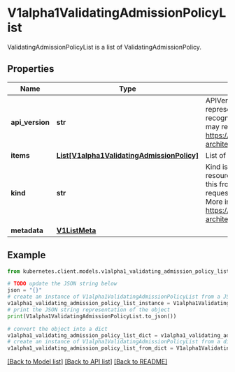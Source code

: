 # V1alpha1ValidatingAdmissionPolicyList

ValidatingAdmissionPolicyList is a list of ValidatingAdmissionPolicy.

## Properties

Name | Type | Description | Notes
------------ | ------------- | ------------- | -------------
**api_version** | **str** | APIVersion defines the versioned schema of this representation of an object. Servers should convert recognized schemas to the latest internal value, and may reject unrecognized values. More info: https://git.k8s.io/community/contributors/devel/sig-architecture/api-conventions.md#resources | [optional] 
**items** | [**List[V1alpha1ValidatingAdmissionPolicy]**](V1alpha1ValidatingAdmissionPolicy.md) | List of ValidatingAdmissionPolicy. | 
**kind** | **str** | Kind is a string value representing the REST resource this object represents. Servers may infer this from the endpoint the kubernetes.client submits requests to. Cannot be updated. In CamelCase. More info: https://git.k8s.io/community/contributors/devel/sig-architecture/api-conventions.md#types-kinds | [optional] 
**metadata** | [**V1ListMeta**](V1ListMeta.md) |  | [optional] 

## Example

```python
from kubernetes.client.models.v1alpha1_validating_admission_policy_list import V1alpha1ValidatingAdmissionPolicyList

# TODO update the JSON string below
json = "{}"
# create an instance of V1alpha1ValidatingAdmissionPolicyList from a JSON string
v1alpha1_validating_admission_policy_list_instance = V1alpha1ValidatingAdmissionPolicyList.from_json(json)
# print the JSON string representation of the object
print(V1alpha1ValidatingAdmissionPolicyList.to_json())

# convert the object into a dict
v1alpha1_validating_admission_policy_list_dict = v1alpha1_validating_admission_policy_list_instance.to_dict()
# create an instance of V1alpha1ValidatingAdmissionPolicyList from a dict
v1alpha1_validating_admission_policy_list_from_dict = V1alpha1ValidatingAdmissionPolicyList.from_dict(v1alpha1_validating_admission_policy_list_dict)
```
[[Back to Model list]](../README.md#documentation-for-models) [[Back to API list]](../README.md#documentation-for-api-endpoints) [[Back to README]](../README.md)



